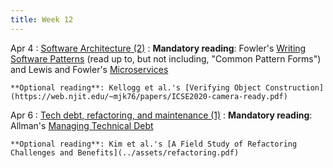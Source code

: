 ```yaml
---
title: Week 12
---
```


Apr 4
: [Software Architecture (2)](#)
  : **Mandatory reading**: Fowler's [Writing Software Patterns](https://www.martinfowler.com/articles/writingPatterns.html) (read up to, but not including, "Common Pattern Forms") and Lewis and Fowler's [Microservices]( https://www.martinfowler.com/articles/microservices.html)

    **Optional reading**: Kellogg et al.'s [Verifying Object Construction](https://web.njit.edu/~mjk76/papers/ICSE2020-camera-ready.pdf)

Apr 6
: [Tech debt, refactoring, and maintenance (1)](#)
  : **Mandatory reading**: Allman's [Managing Technical Debt](../assets/techdebt.pdf)

    **Optional reading**: Kim et al.'s [A Field Study of Refactoring Challenges and Benefits](../assets/refactoring.pdf)

